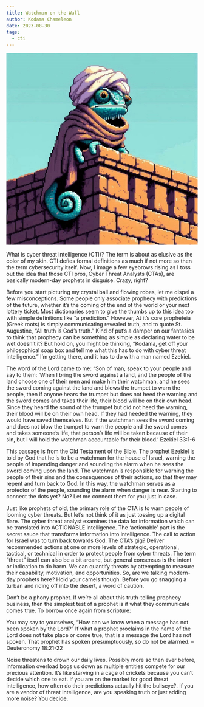 ```yaml
---
title: Watchman on the Wall
author: Kodama Chameleon
date: 2023-08-30
tags:
  - cti
---
```


![Watchman](/static/img/prophet.png)

What is cyber threat intelligence (CTI)? The term is about as elusive as the color of my skin. CTI defies formal definitions as much if not more so then the term cybersecurity itself. Now, I image a few eyebrows rising as I toss out the idea that those CTI pros, Cyber Threat Analysts (CTAs), are basically modern-day prophets in disguise. Crazy, right?

Before you start picturing my crystal ball and flowing robes, let me dispel a few misconceptions. Some people only associate prophecy with predictions of the future, whether it’s the coming of the end of the world or your next lottery ticket. Most dictionaries seem to give the thumbs up to this idea too with simple definitions like “a prediction.” However, At it’s core prophēteia (Greek roots) is simply communicating revealed truth, and to quote St. Augustine, “All truth is God’s truth.” Kind of put’s a damper on our fantasies to think that prophecy can be something as simple as declaring water to be wet doesn’t it? But hold on, you might be thinking, “Kodama, get off your philosophical soap box and tell me what this has to do with cyber threat intelligence.” I’m getting there, and it has to do with a man named Ezekiel.

The word of the Lord came to me: “Son of man, speak to your people and say to them: ‘When I bring the sword against a land, and the people of the land choose one of their men and make him their watchman, and he sees the sword coming against the land and blows the trumpet to warn the people, then if anyone hears the trumpet but does not heed the warning and the sword comes and takes their life, their blood will be on their own head. Since they heard the sound of the trumpet but did not heed the warning, their blood will be on their own head. If they had heeded the warning, they would have saved themselves. But if the watchman sees the sword coming and does not blow the trumpet to warn the people and the sword comes and takes someone’s life, that person’s life will be taken because of their sin, but I will hold the watchman accountable for their blood.’ Ezekiel 33:1-6

This passage is from the Old Testament of the Bible. The prophet Ezekiel is told by God that he is to be a watchman for the house of Israel, warning the people of impending danger and sounding the alarm when he sees the sword coming upon the land. The watchman is responsible for warning the people of their sins and the consequences of their actions, so that they may repent and turn back to God. In this way, the watchman serves as a protector of the people, sounding the alarm when danger is near. Starting to connect the dots yet? No? Let me connect them for you just in case.

Just like prophets of old, the primary role of the CTA is to warn people of looming cyber threats. But let’s not think of it as just tossing up a digital flare. The cyber threat analyst examines the data for information which can be translated into ACTIONABLE intelligence. The ‘actionable’ part is the secret sauce that transforms information into intelligence. The call to action for Israel was to turn back towards God. The CTA’s gig? Deliver recommended actions at one or more levels of strategic, operational, tactical, or technical in order to protect people from cyber threats. The term “threat” itself can also be a bit arcane, but general consensus is the intent or indication to do harm. We can quantify threats by attempting to measure their capability, motivation, and opportunities. So, are we talking modern-day prophets here? Hold your camels though. Before you go snagging a turban and riding off into the desert, a word of caution.

Don’t be a phony prophet. If we’re all about this truth-telling prophecy business, then the simplest test of a prophet is if what they communicate comes true. To borrow once again from scripture:

You may say to yourselves, “How can we know when a message has not been spoken by the Lord?” If what a prophet proclaims in the name of the Lord does not take place or come true, that is a message the Lord has not spoken. That prophet has spoken presumptuously, so do not be alarmed. – Deuteronomy 18:21-22

Noise threatens to drown our daily lives. Possibly more so then ever before, information overload bogs us down as multiple entities compete for our precious attention. It’s like starving in a cage of crickets because you can’t decide which one to eat. If you are on the market for good threat intelligence, how often do their predictions actually hit the bullseye?. If you are a vendor of threat intelligence, are you speaking truth or just adding more noise? You decide.